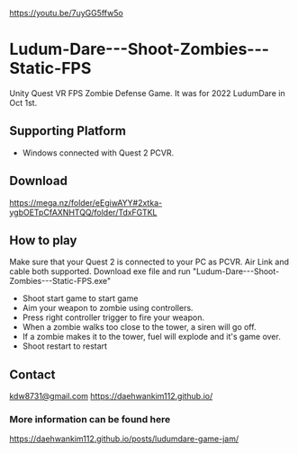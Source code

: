 https://youtu.be/7uyGG5ffw5o
# Ludum-Dare---Shoot-Zombies---Static-FPS
 Unity Quest VR FPS Zombie Defense Game. It was for 2022 LudumDare in Oct 1st.

## Supporting Platform
* Windows connected with Quest 2 PCVR.

## Download
https://mega.nz/folder/eEgiwAYY#2xtka-ygbOETpCfAXNHTQQ/folder/TdxFGTKL

## How to play
Make sure that your Quest 2 is connected to your PC as PCVR.
Air Link and cable both supported.
Download exe file and run "Ludum-Dare---Shoot-Zombies---Static-FPS.exe"

* Shoot start game to start game
* Aim your weapon to zombie using controllers.
* Press right controller trigger to fire your weapon.
* When a zombie walks too close to the tower, a siren will go off.
* If a zombie makes it to the tower, fuel will explode and it's game over.
* Shoot restart to restart

## Contact
kdw8731@gmail.com
https://daehwankim112.github.io/

### More information can be found here
https://daehwankim112.github.io/posts/ludumdare-game-jam/
